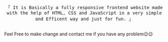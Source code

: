 <p align="center"> 
  <samp>
    「 It is Basically a fully responsive frontend website made with the help of HTML, CSS and JavaScript in a very simple and Efficent way and just for fun. 」
    <br>
    <br>
  </samp>
</p>Feel Free to make change and contact me if you have any problem😉😉

